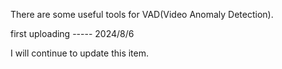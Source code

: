 There are some useful tools for VAD(Video Anomaly Detection).

first uploading -----  2024/8/6 

I will continue to update this  item.